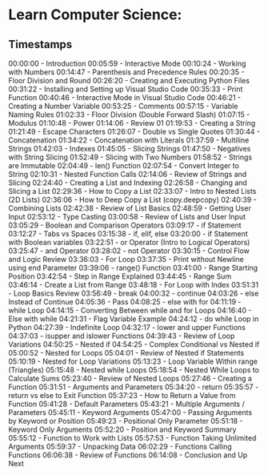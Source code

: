 # Learn Computer Science:
## Timestamps
00:00:00 - Introduction
00:05:59 - Interactive Mode
00:10:24 - Working with Numbers
00:14:47 - Parenthesis and Precedence Rules
00:20:35 - Floor Division and Round
00:26:20 - Creating and Executing Python Files
00:31:22 - Installing and Setting up Visual Studio Code
00:35:33 - Print Function
00:40:46 - Interactive Mode in Visual Studio Code
00:46:21 - Creating a Number Variable
00:53:25 - Comments
00:57:15 - Variable Naming Rules
01:02:33 - Floor Division (Double Forward Slash)
01:07:15 - Modulus
01:10:48 - Power
01:14:06 - Review 01
01:19:53 - Creating a String
01:21:49 - Escape Characters
01:26:07 - Double vs Single Quotes
01:30:44 - Concatenation
01:34:22 - Concatenation with Literals
01:37:59 - Multiline Strings
01:42:03 - Indexes
01:45:05 - Slicing Strings
01:47:50 - Negatives with String Slicing
01:52:49 - Slicing with Two Numbers
01:58:52 - Strings are Immutable
02:04:49 - len() Function
02:07:54 - Convert Integer to String
02:10:31 - Nested Function Calls
02:14:06 - Review of Strings and Slicing
02:24:40 - Creating a List and Indexing
02:26:58 - Changing and Slicing a List
02:29:36 - How to Copy a List
02:33:07 - Intro to Nested Lists (2D Lists)
02:36:06 - How to Deep Copy a List (copy.deepcopy)
02:40:39 - Combining Lists
02:42:38 - Review of List Basics
02:48:59 - Getting User Input
02:53:12 - Type Casting
03:00:58 - Review of Lists and User Input
03:05:29 - Boolean and Comparison Operators
03:09:17 - if Statement
03:12:27 - Tabs vs Spaces
03:15:38 - if, elif, else
03:20:00 - if Statement with Boolean variables
03:22:51 - or Operator (Intro to Logical Operators)
03:25:47 - and Operator
03:28:02 - not Operator
03:30:15 - Control Flow and Logic Review
03:36:03 - For Loop
03:37:35 - Print without Newline using end Parameter
03:39:06 - range() Function
03:41:00 - Range Starting Position
03:42:54 - Step in Range Explained
03:44:45 - Range Sum
03:46:14 - Create a List from Range
03:48:18 - For Loop with Index
03:51:31 - Loop Basics Review
03:56:49 - break
04:00:32 - continue
04:03:26 - else Instead of Continue
04:05:36 - Pass
04:08:25 - else with for
04:11:19 - while Loop
04:14:15 - Converting Between while and for Loops
04:16:40 - Else with while
04:21:31 - Flag Variable Example
04:24:12 - do while Loop in Python
04:27:39 - Indefinite Loop
04:32:17 - lower and upper Functions
04:37:03 - isupper and islower Functions
04:39:43 - Review of Loop Variations
04:50:25 - Nested if
04:54:25 - Complex Conditional vs Nested if
05:00:52 - Nested for Loops
05:04:01 - Review of Nested if Statements
05:10:19 - Nested for Loop Variations
05:13:23 - Loop Variable Within range (Triangles)
05:15:48 - Nested while Loops
05:18:54 - Nested While Loops to Calculate Sums
05:23:40 - Review of Nested Loops
05:27:46 - Creating a Function
05:31:51 - Arguments and Parameters
05:34:20 - return
05:35:57 - return vs else to Exit Function
05:37:23 - How to Return a Value from Function
05:41:28 - Default Parameters
05:43:21 - Multiple Arguments / Parameters
05:45:11 - Keyword Arguments
05:47:00 - Passing Arguments by Keyword or Position
05:49:23 - Positional Only Parameter
05:51:18 - Keyword Only Arguments
05:52:20 - Position and Keyword Summary
05:55:12 - Function to Work with Lists
05:57:53 - Function Taking Unlimited Arguments
05:59:37 - Unpacking Data
06:02:29 - Functions Calling Functions
06:06:38 - Review of Functions
06:14:08 - Conclusion and Up Next
